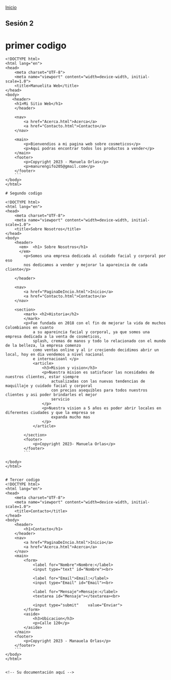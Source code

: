 <!-- No borrar o modificar -->
[Inicio](./index.md)

## Sesión 2
# primer codigo
```
<!DOCTYPE html>
<html lang="en">
<head>
    <meta charset="UTF-8">
    <meta name="viewport" content="width=device-width, initial-scale=1.0">
    <title>Manuelita Web</title>
</head>
<body>
   <header>
    <h1>Mi Sitio Web</h1>
    </header> 

    <nav>
        <a href="Acerca.html">Acerca</a>
        <a href="Contacto.html">Contacto</a>
    </nav>

    <main>
        <p>Bienvendios a mi pagina web sobre cosmeticos</p>
        <p>Aqui podras encontrar todos los productos a vender</p>
    </main>
    <footer>
        <p>Copyright 2023 - Manuela Orlas</p>
        <p>manurengifo205@gmail.com</p>
    </footer>
    ```
</body>
</html>

# Segundo codigo

<!DOCTYPE html>
<html lang="en">
<head>
    <meta charset="UTF-8">
    <meta name="viewport" content="width=device-width, initial-scale=1.0">
    <title>Sobre Nosotros</title>
</head>
<body>
    <header>
      <em>  <h1> Sobre Nosotros</h1>
      </em>
        <p>Somos una empresa dedicada al cuidado facial y corporal por eso 
        nos dedicamos a vender y mejorar la apareincia de cada cliente</p>
        
    </header>

    <nav>
        <a href="PaginaDeIncio.html">Inicio</a>
        <a href="Contacto.html">Contacto</a>
    </nav>

    <section>
        <mark> <h2>Historia</h2>
        </mark>
        <p>Fue fundada en 2018 con el fin de mejorar la vida de muchos Colombianos en cuanto
            a su apareincia facial y corporal, ya que somos una empresa dedicada a la venta de cosmeticos,
            splash, cremas de manos y todo lo relacionado con el mundo de la belleza, la empresa comenzo 
            como ventas online y al ir creciendo decidimos abrir un local, hoy en dia vendemos a nivel nacional 
            e internacioanl </p>
            <article>
                <h3>Mision y vision</h3>
                <p>Nuestra mision es satisfacer las ncesidades de nuestros clientes, estar siempre 
                    actualizadas con las nuevas tendencias de maquillaje y cuidado facial y corporal
                    con precios asequibles para todos nuestros clientes y asi poder brindarles el mejor 
                    servicio  
                </p>
                <p>Nuestra vision a 5 años es poder abrir locales en diferentes ciudades y que la empresa se 
                    expanda mucho mas
                </p>
            </article>
        
        </section>
        <footer>
            <p>Copyright 2023- Manuela Orlas</p>
        </footer>
        ```
  
</body>
</html>


# Tercer codigo
<!DOCTYPE html>
<html lang="en">
<head>
    <meta charset="UTF-8">
    <meta name="viewport" content="width=device-width, initial-scale=1.0">
    <title>Contacto</title>
</head>
<body>
    <header>
        <h1>Contacto</h1>
    </header>
    <nav>
        <a href="PaginaDeIncio.html">Inicio</a>
        <a href="Acerca.html">Acerca</a>
    </nav>
    <main>
        <form>
            <label for="Nombre">Nombre:</label>
            <input type="text" id="Nombre"><br>

            <label for="Email">Email:</label>
            <input type="Email" id="Email"><br>

            <label for="Mensaje">Mensaje:</label>
            <textarea id="Mensaje"></textarea><br>

            <input type="submit"    value="Enviar"> 
        </form>
        <aside>
            <h3>Ubicacion</h3>
            <p>Calle 120</p>
        </aside>
    </main>
    <footer>
        <p>Copyright 2023 - Manauela Orlas</p>
    </footer>
    ```
</body>
</html>


<!-- Su documentación aquí -->






